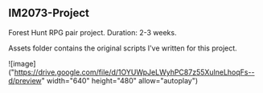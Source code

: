 ## IM2073-Project

Forest Hunt RPG pair project. Duration: 2-3 weeks.

Assets folder contains the original scripts I've written for this project.

![image]("https://drive.google.com/file/d/1OYUWpJeLWyhPC87z55XulneLhoqFs--d/preview" width="640" height="480" allow="autoplay")

